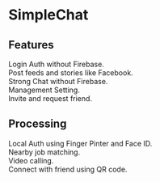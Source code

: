 # SimpleChat
## Features
Login Auth without Firebase. <br>
Post feeds and stories like Facebook. <br>
Strong Chat without Firebase. <br>
Management Setting. <br>
Invite and request friend. <br>

## Processing
Local Auth using Finger Pinter and Face ID. <br>
Nearby job matching. <br>
Video calling. <br>
Connect with friend using QR code. <br>
